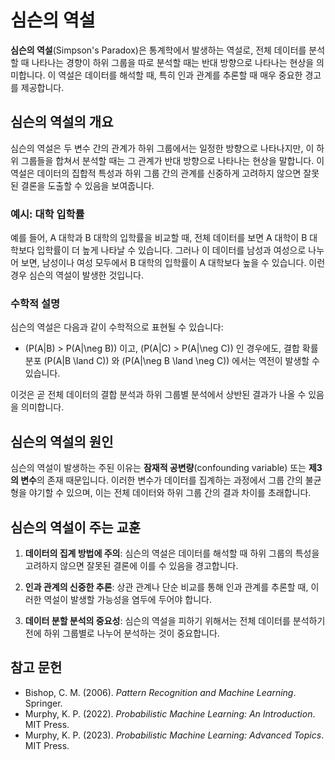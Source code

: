 # 심슨의 역설

**심슨의 역설**(Simpson's Paradox)은 통계학에서 발생하는 역설로, 전체 데이터를 분석할 때 나타나는 경향이 하위 그룹을 따로 분석할 때는 반대 방향으로 나타나는 현상을 의미합니다. 이 역설은 데이터를 해석할 때, 특히 인과 관계를 추론할 때 매우 중요한 경고를 제공합니다.

## 심슨의 역설의 개요

심슨의 역설은 두 변수 간의 관계가 하위 그룹에서는 일정한 방향으로 나타나지만, 이 하위 그룹들을 합쳐서 분석할 때는 그 관계가 반대 방향으로 나타나는 현상을 말합니다. 이 역설은 데이터의 집합적 특성과 하위 그룹 간의 관계를 신중하게 고려하지 않으면 잘못된 결론을 도출할 수 있음을 보여줍니다.

### 예시: 대학 입학률

예를 들어, A 대학과 B 대학의 입학률을 비교할 때, 전체 데이터를 보면 A 대학이 B 대학보다 입학률이 더 높게 나타날 수 있습니다. 그러나 이 데이터를 남성과 여성으로 나누어 보면, 남성이나 여성 모두에서 B 대학의 입학률이 A 대학보다 높을 수 있습니다. 이런 경우 심슨의 역설이 발생한 것입니다.

### 수학적 설명

심슨의 역설은 다음과 같이 수학적으로 표현될 수 있습니다:

- \(P(A|B) > P(A|\neg B)\) 이고, \(P(A|C) > P(A|\neg C)\) 인 경우에도, 결합 확률 분포 \(P(A|B \land C)\) 와 \(P(A|\neg B \land \neg C)\) 에서는 역전이 발생할 수 있습니다.

이것은 곧 전체 데이터의 결합 분석과 하위 그룹별 분석에서 상반된 결과가 나올 수 있음을 의미합니다.

## 심슨의 역설의 원인

심슨의 역설이 발생하는 주된 이유는 **잠재적 공변량**(confounding variable) 또는 **제3의 변수**의 존재 때문입니다. 이러한 변수가 데이터를 집계하는 과정에서 그룹 간의 불균형을 야기할 수 있으며, 이는 전체 데이터와 하위 그룹 간의 결과 차이를 초래합니다.

## 심슨의 역설이 주는 교훈

1. **데이터의 집계 방법에 주의**: 심슨의 역설은 데이터를 해석할 때 하위 그룹의 특성을 고려하지 않으면 잘못된 결론에 이를 수 있음을 경고합니다.
  
2. **인과 관계의 신중한 추론**: 상관 관계나 단순 비교를 통해 인과 관계를 추론할 때, 이러한 역설이 발생할 가능성을 염두에 두어야 합니다.

3. **데이터 분할 분석의 중요성**: 심슨의 역설을 피하기 위해서는 전체 데이터를 분석하기 전에 하위 그룹별로 나누어 분석하는 것이 중요합니다.

## 참고 문헌

- Bishop, C. M. (2006). *Pattern Recognition and Machine Learning*. Springer.
- Murphy, K. P. (2022). *Probabilistic Machine Learning: An Introduction*. MIT Press.
- Murphy, K. P. (2023). *Probabilistic Machine Learning: Advanced Topics*. MIT Press.
